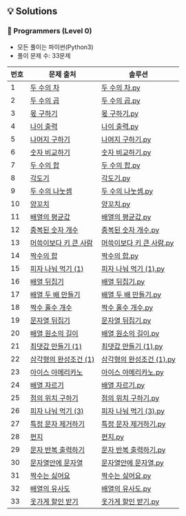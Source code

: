 ## 💡 Solutions

### 🌱 Programmers (Level 0)
+ 모든 풀이는 파이썬(Python3)
+ 풀이 문제 수: 33문제

| 번호  | 문제 출처                                                                             | 솔루션                                                                                                                  |
|-----|-----------------------------------------------------------------------------------|----------------------------------------------------------------------------------------------------------------------|
| 1   | [두 수의 차](https://school.programmers.co.kr/learn/courses/30/lessons/120803)        | [두 수의 차.py](https://github.com/injae97/Algorithm/blob/master//Programmers/Level%200/Two-Difference.py)               |
| 2   | [두 수의 곱](https://school.programmers.co.kr/learn/courses/30/lessons/120804)        | [두 수의 곱.py](https://github.com/injae97/Algorithm/blob/master//Programmers/Level%200/Two-Multiply.py)                 |
| 3   | [몫 구하기](https://school.programmers.co.kr/learn/courses/30/lessons/120805)         | [몫 구하기.py](https://github.com/injae97/Algorithm/blob/master//Programmers/Level%200/Quotient.py)                      |
| 4   | [나이 출력](https://school.programmers.co.kr/learn/courses/30/lessons/120820)         | [나이 출력.py](https://github.com/injae97/Algorithm/blob/master//Programmers/Level%200/Age.py)                           |
| 5   | [나머지 구하기](https://school.programmers.co.kr/learn/courses/30/lessons/120810)       | [나머지 구하기.py](https://github.com/injae97/Algorithm/blob/master//Programmers/Level%200/Two-Remainder.py)               |
| 6   | [숫자 비교하기](https://school.programmers.co.kr/learn/courses/30/lessons/120807)       | [숫자 비교하기.py](https://github.com/injae97/Algorithm/blob/master//Programmers/Level%200/Two-Compare.py)                 |
| 7   | [두 수의 합](https://school.programmers.co.kr/learn/courses/30/lessons/120802)        | [두 수의 합.py](https://github.com/injae97/Algorithm/blob/master//Programmers/Level%200/Two-Sum.py)                      |
| 8   | [각도기](https://school.programmers.co.kr/learn/courses/30/lessons/120829)           | [각도기.py](https://github.com/injae97/Algorithm/blob/master//Programmers/Level%200/Protractor.py)                      |
| 9   | [두 수의 나눗셈](https://school.programmers.co.kr/learn/courses/30/lessons/120806)      | [두 수의 나눗셈.py](https://github.com/injae97/Algorithm/blob/master//Programmers/Level%200/Two-Division.py)               |
| 10  | [양꼬치](https://school.programmers.co.kr/learn/courses/30/lessons/120830)           | [양꼬치.py](https://github.com/injae97/Algorithm/blob/master//Programmers/Level%200/Lamb-Skewers.py)                    |
| 11  | [배열의 평균값](https://school.programmers.co.kr/learn/courses/30/lessons/120817)       | [배열의 평균값.py](https://github.com/injae97/Algorithm/blob/master//Programmers/Level%200/Array-Average.py)               |
| 12  | [중복된 숫자 개수](https://school.programmers.co.kr/learn/courses/30/lessons/120583)     | [중복된 숫자 개수.py](https://github.com/injae97/Algorithm/blob/master//Programmers/Level%200/Duplicate-Numbers.py)         |
| 13  | [머쓱이보다 키 큰 사람](https://school.programmers.co.kr/learn/courses/30/lessons/120585)  | [머쓱이보다 키 큰 사람.py](https://github.com/injae97/Algorithm/blob/master//Programmers/Level%200/Array-Person.py)           |
| 14  | [짝수의 합](https://school.programmers.co.kr/learn/courses/30/lessons/120831)         | [짝수의 합.py](https://github.com/injae97/Algorithm/blob/master//Programmers/Level%200/Even-Sum.py)                      |
| 15  | [피자 나눠 먹기 (1)](https://school.programmers.co.kr/learn/courses/30/lessons/120814)  | [피자 나눠 먹기 (1).py](https://github.com/injae97/Algorithm/blob/master//Programmers/Level%200/Sharing-Pizza(1).py)       |
| 16  | [배열 뒤집기](https://school.programmers.co.kr/learn/courses/30/lessons/120821)        | [배열 뒤집기.py](https://github.com/injae97/Algorithm/blob/master//Programmers/Level%200/Array-Reverse.py)                |
| 17  | [배열 두 배 만들기](https://school.programmers.co.kr/learn/courses/30/lessons/120809)    | [배열 두 배 만들기.py](https://github.com/injae97/Algorithm/blob/master//Programmers/Level%200/Array-Double.py)             |
| 18  | [짝수 홀수 개수](https://school.programmers.co.kr/learn/courses/30/lessons/120824)      | [짝수 홀수 개수.py](https://github.com/injae97/Algorithm/blob/master//Programmers/Level%200/Even-Odd-Count.py)             |
| 19  | [문자열 뒤집기](https://school.programmers.co.kr/learn/courses/30/lessons/120822)       | [문자열 뒤집기.py](https://github.com/injae97/Algorithm/blob/master//Programmers/Level%200/String-Reverse.py)              |
| 20  | [배열 원소의 길이](https://school.programmers.co.kr/learn/courses/30/lessons/120854)     | [배열 원소의 길이.py](https://github.com/injae97/Algorithm/blob/master//Programmers/Level%200/Array-Length.py)              |
| 21  | [최댓값 만들기 (1)](https://school.programmers.co.kr/learn/courses/30/lessons/120847)   | [최댓값 만들기 (1).py](https://github.com/injae97/Algorithm/blob/master//Programmers/Level%200/Array-Max(1).py)            |
| 22  | [삼각형의 완성조건 (1)](https://school.programmers.co.kr/learn/courses/30/lessons/120889) | [삼각형의 완성조건 (1).py](https://github.com/injae97/Algorithm/blob/master//Programmers/Level%200/Triangle(1).py)           |
| 23  | [아이스 아메리카노](https://school.programmers.co.kr/learn/courses/30/lessons/120819)     | [아이스 아메리카노.py](https://github.com/injae97/Algorithm/blob/master//Programmers/Level%200/Ice-Americano.py)             |
| 24  | [배열 자르기](https://school.programmers.co.kr/learn/courses/30/lessons/120833)        | [배열 자르기.py](https://github.com/injae97/Algorithm/blob/master//Programmers/Level%200/Array-Slicing.py)                |
| 25  | [점의 위치 구하기](https://school.programmers.co.kr/learn/courses/30/lessons/120833)     | [점의 위치 구하기.py](https://github.com/injae97/Algorithm/blob/master//Programmers/Level%200/Quadrant.py)                  |
| 26  | [피자 나눠 먹기 (3)](https://school.programmers.co.kr/learn/courses/30/lessons/120816)  | [피자 나눠 먹기 (3).py](https://github.com/injae97/Algorithm/blob/master//Programmers/Level%200/Sharing-Pizza(3).py)       |
| 27  | [특정 문자 제거하기](https://school.programmers.co.kr/learn/courses/30/lessons/120826)    | [특정 문자 제거하기.py](https://github.com/injae97/Algorithm/blob/master//Programmers/Level%200/String-Remove.py)            | 
| 28  | [편지](https://school.programmers.co.kr/learn/courses/30/lessons/120898)            | [편지.py](https://github.com/injae97/Algorithm/blob/master//Programmers/Level%200/Letter.py)                           | 
| 29  | [문자 반복 출력하기](https://school.programmers.co.kr/learn/courses/30/lessons/120825)    | [문자 반복 출력하기.py](https://github.com/injae97/Algorithm/blob/master//Programmers/Level%200/String-Loop.py)              | 
| 30  | [문자열안에 문자열](https://school.programmers.co.kr/learn/courses/30/lessons/120908)     | [문자열안에 문자열.py](https://github.com/injae97/Algorithm/blob/master//Programmers/Level%200/String-In-String.py)          | 
| 31  | [짝수는 싫어요](https://school.programmers.co.kr/learn/courses/30/lessons/120813)       | [짝수는 싫어요.py](https://github.com/injae97/Algorithm/blob/master//Programmers/Level%200/Even-Dislike.py)                | 
| 32  | [배열의 유사도](https://school.programmers.co.kr/learn/courses/30/lessons/120903)       | [배열의 유사도.py](https://github.com/injae97/Algorithm/blob/master//Programmers/Level%200/Array-Similarity.py)            | 
| 33  | [옷가게 할인 받기](https://school.programmers.co.kr/learn/courses/30/lessons/120818)     | [옷가게 할인 받기.py](https://github.com/injae97/Algorithm/blob/master//Programmers/Level%200/Cloths-Discount.py) | 